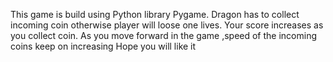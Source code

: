This game is build using Python library Pygame.
Dragon has to collect incoming coin otherwise player will loose one lives. Your score increases as you collect coin.
As you move forward in the game ,speed of the incoming coins keep on increasing
Hope you will like it
